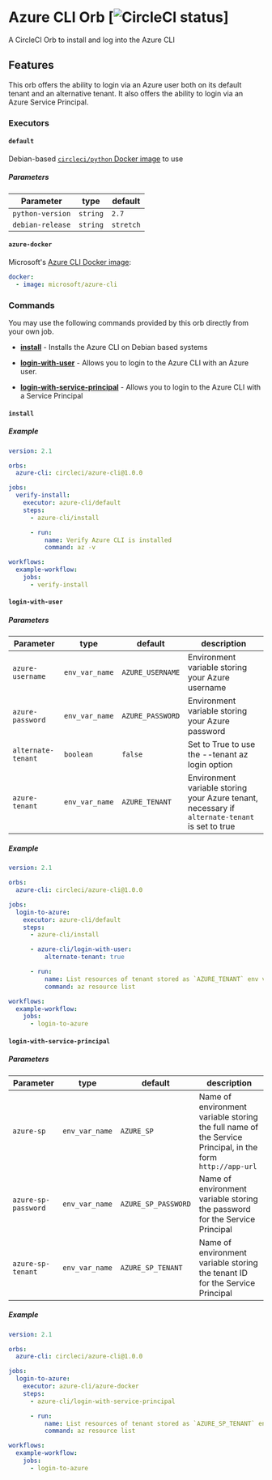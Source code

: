# Azure CLI Orb  [![CircleCI status](https://circleci.com/gh/CircleCI-Public/azure-cli-orb.svg "CircleCI status")]

A CircleCI Orb to install and log into the Azure CLI

## Features
This orb offers the ability to login via an Azure user both on its default tenant and an alternative tenant.
It also offers the ability to login via an Azure Service Principal.

### Executors

#### `default`
Debian-based [`circleci/python` Docker image](https://hub.docker.com/r/circleci/python) to use

##### Parameters

| Parameter | type | default |
|-----------|------|---------|
| `python-version` | `string` | `2.7` |
| `debian-release` | `string` | `stretch` |

#### `azure-docker`
Microsoft's [Azure CLI Docker image](https://hub.docker.com/r/microsoft/azure-cli):

```yaml
docker:
  - image: microsoft/azure-cli
```

### Commands
You may use the following commands provided by this orb directly from your own job.

- [**install**](#install) - Installs the Azure CLI on Debian based systems

- [**login-with-user**](#login-with-user) - Allows you to login to the Azure CLI with an Azure user.

- [**login-with-service-principal**](#login-with-service-principal) - Allows you to login to the Azure CLI with a Service Principal

#### `install`

##### Example

```yaml
version: 2.1

orbs:
  azure-cli: circleci/azure-cli@1.0.0

jobs:
  verify-install:
    executor: azure-cli/default
    steps:
      - azure-cli/install

      - run:
          name: Verify Azure CLI is installed
          command: az -v

workflows:
  example-workflow:
    jobs:
      - verify-install
```

#### `login-with-user`

##### Parameters

| Parameter | type | default | description |
|-----------|------|---------|-------------|
| `azure-username` | `env_var_name` | `AZURE_USERNAME` | Environment variable storing your Azure username |
| `azure-password` | `env_var_name` | `AZURE_PASSWORD` | Environment variable storing your Azure password |
| `alternate-tenant` | `boolean` | `false` | Set to True to use the --tenant az login option |
| `azure-tenant` | `env_var_name` | `AZURE_TENANT` | Environment variable storing your Azure tenant, necessary if `alternate-tenant` is set to true |

##### Example

```yaml
version: 2.1

orbs:
  azure-cli: circleci/azure-cli@1.0.0

jobs:
  login-to-azure:
    executor: azure-cli/default
    steps:
      - azure-cli/install

      - azure-cli/login-with-user:
          alternate-tenant: true

      - run:
          name: List resources of tenant stored as `AZURE_TENANT` env var
          command: az resource list

workflows:
  example-workflow:
    jobs:
      - login-to-azure
```

#### `login-with-service-principal`

##### Parameters

| Parameter | type | default | description |
|-----------|------|---------|-------------|
| `azure-sp` | `env_var_name` | `AZURE_SP` | Name of environment variable storing the full name of the Service Principal, in the form `http://app-url` |
| `azure-sp-password` | `env_var_name` | `AZURE_SP_PASSWORD` | Name of environment variable storing the password for the Service Principal |
| `azure-sp-tenant` | `env_var_name` |  `AZURE_SP_TENANT` | Name of environment variable storing the tenant ID for the Service Principal |

##### Example

```yaml
version: 2.1

orbs:
  azure-cli: circleci/azure-cli@1.0.0

jobs:
  login-to-azure:
    executor: azure-cli/azure-docker
    steps:
      - azure-cli/login-with-service-principal

      - run:
          name: List resources of tenant stored as `AZURE_SP_TENANT` env var
          command: az resource list

workflows:
  example-workflow:
    jobs:
      - login-to-azure
```
